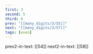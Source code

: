```yaml
---
first: 3
second: 5
third: 6
prev: "[[many_digits/3/55]]"
next: "[[many_digits/3/57]]"
tags: [even]
---
```

prev2-in-text: [[54]]
next2-in-text: [[58]]
